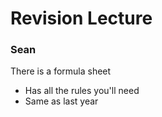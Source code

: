 # Revision Lecture

### Sean
There is a formula sheet
- Has all the rules you'll need
- Same as last year

